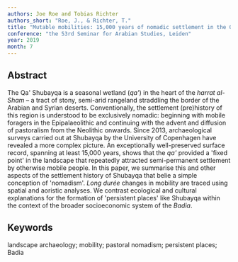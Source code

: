 ```yaml
---
authors: Joe Roe and Tobias Richter
authors_short: "Roe, J., & Richter, T."
title: "Mutable mobilities: 15,000 years of nomadic settlement in the Qa' Shubayqa, eastern Jordan"
conference: "the 53rd Seminar for Arabian Studies, Leiden"
year: 2019
month: 7
---
```


## Abstract

The Qa' Shubayqa is a seasonal wetland (*qa'*) in the heart of the *harrat al-Sham* – a tract of stony, semi-arid rangeland straddling the border of the Arabian and Syrian deserts.
Conventionally, the settlement (pre)history of this region is understood to be exclusively nomadic: beginning with mobile foragers in the Epipalaeolithic and continuing with the advent and diffusion of pastoralism from the Neolithic onwards. 
Since 2013, archaeological surveys carried out at Shubayqa by the University of Copenhagen have revealed a more complex picture. 
An exceptionally well-preserved surface record, spanning at least 15,000 years, shows that the *qa'* provided a 'fixed point' in the landscape that repeatedly attracted semi-permanent settlement by otherwise mobile people. 
In this paper, we summarise this and other aspects of the settlement history of Shubayqa that belie a simple conception of 'nomadism'.
*Long durée* changes in mobility are traced using spatial and aoristic analyses.
We contrast ecological and cultural explanations for the formation of 'persistent places' like Shubayqa within the context of the broader socioeconomic system of the *Badia*.

## Keywords

landscape archaeology; mobility; pastoral nomadism; persistent places; Badia

